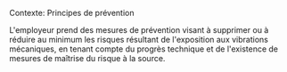 Contexte: Principes de prévention

L'employeur prend des mesures de prévention visant à supprimer ou à réduire au minimum les risques résultant de l'exposition aux vibrations mécaniques, en tenant compte du progrès technique et de l'existence de mesures de maîtrise du risque à la source.